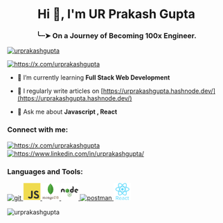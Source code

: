 <h1 align="center">Hi 👋, I'm UR Prakash Gupta</h1>
<h3 align="center">╰┈➤ On a Journey of Becoming 100x Engineer.</h3>

<p align="left"> <a href="https://github.com/ryo-ma/github-profile-trophy"><img src="https://github-profile-trophy.vercel.app/?username=urprakashgupta" alt="urprakashgupta" /></a> </p>

<p align="left"> <a href="https://twitter.com/https://x.com/urprakashgupta" target="blank"><img src="https://img.shields.io/twitter/follow/https://x.com/urprakashgupta?logo=twitter&style=for-the-badge" alt="https://x.com/urprakashgupta" /></a> </p>

- 🌱 I’m currently learning **Full Stack Web Development**

- 📝 I regularly write articles on [https://urprakashgupta.hashnode.dev/](https://urprakashgupta.hashnode.dev/)

- 💬 Ask me about **Javascript , React**

<h3 align="left">Connect with me:</h3>
<p align="left">
<a href="https://twitter.com/https://x.com/urprakashgupta" target="blank"><img align="center" src="https://raw.githubusercontent.com/rahuldkjain/github-profile-readme-generator/master/src/images/icons/Social/twitter.svg" alt="https://x.com/urprakashgupta" height="30" width="40" /></a>
<a href="https://linkedin.com/in/https://www.linkedin.com/in/urprakashgupta/" target="blank"><img align="center" src="https://raw.githubusercontent.com/rahuldkjain/github-profile-readme-generator/master/src/images/icons/Social/linked-in-alt.svg" alt="https://www.linkedin.com/in/urprakashgupta/" height="30" width="40" /></a>
</p>

<h3 align="left">Languages and Tools:</h3>
<p align="left"> <a href="https://git-scm.com/" target="_blank" rel="noreferrer"> <img src="https://www.vectorlogo.zone/logos/git-scm/git-scm-icon.svg" alt="git" width="40" height="40"/> </a> <a href="https://developer.mozilla.org/en-US/docs/Web/JavaScript" target="_blank" rel="noreferrer"> <img src="https://raw.githubusercontent.com/devicons/devicon/master/icons/javascript/javascript-original.svg" alt="javascript" width="40" height="40"/> </a> <a href="https://www.mongodb.com/" target="_blank" rel="noreferrer"> <img src="https://raw.githubusercontent.com/devicons/devicon/master/icons/mongodb/mongodb-original-wordmark.svg" alt="mongodb" width="40" height="40"/> </a> <a href="https://nodejs.org" target="_blank" rel="noreferrer"> <img src="https://raw.githubusercontent.com/devicons/devicon/master/icons/nodejs/nodejs-original-wordmark.svg" alt="nodejs" width="40" height="40"/> </a> <a href="https://postman.com" target="_blank" rel="noreferrer"> <img src="https://www.vectorlogo.zone/logos/getpostman/getpostman-icon.svg" alt="postman" width="40" height="40"/> </a> <a href="https://reactjs.org/" target="_blank" rel="noreferrer"> <img src="https://raw.githubusercontent.com/devicons/devicon/master/icons/react/react-original-wordmark.svg" alt="react" width="40" height="40"/> </a> </p>

<p><img align="center" src="https://github-readme-streak-stats.herokuapp.com/?user=urprakashgupta&" alt="urprakashgupta" /></p>
